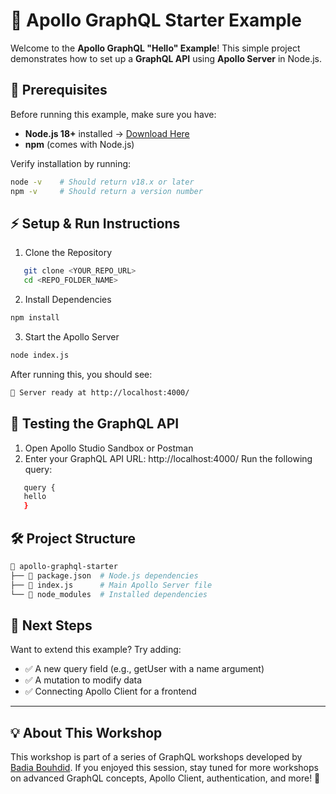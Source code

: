 # 🚀 Apollo GraphQL Starter Example

Welcome to the **Apollo GraphQL "Hello" Example**! This simple project demonstrates how to set up a **GraphQL API** using **Apollo Server** in Node.js.

## 📌 Prerequisites
Before running this example, make sure you have:
- **Node.js 18+** installed → [Download Here](https://nodejs.org/)
- **npm** (comes with Node.js)

Verify installation by running:
```bash
node -v    # Should return v18.x or later
npm -v     # Should return a version number
```
## ⚡ Setup & Run Instructions
1. Clone the Repository
```bash
   git clone <YOUR_REPO_URL>
   cd <REPO_FOLDER_NAME>
```
2. Install Dependencies
```bash
npm install
```
3. Start the Apollo Server
```bash
node index.js
```
After running this, you should see:
```bash
🚀 Server ready at http://localhost:4000/
```
## 🔎 Testing the GraphQL API
1. Open Apollo Studio Sandbox or Postman
2. Enter your GraphQL API URL: http://localhost:4000/
Run the following query:
```bash
   query {
   hello
   }
```
## 🛠 Project Structure
```bash
📂 apollo-graphql-starter
├── 📄 package.json  # Node.js dependencies
├── 📄 index.js      # Main Apollo Server file
└── 📂 node_modules  # Installed dependencies
```
## 🎯 Next Steps
Want to extend this example? Try adding:
* ✅ A new query field (e.g., getUser with a name argument)
* ✅ A mutation to modify data
* ✅ Connecting Apollo Client for a frontend
--------------------
## 💡 About This Workshop
This workshop is part of a series of GraphQL workshops developed by [Badia Bouhdid](https://tn.linkedin.com/in/badiabouhdid). If you enjoyed this session, stay tuned for more workshops on advanced GraphQL concepts, Apollo Client, authentication, and more! 🚀
